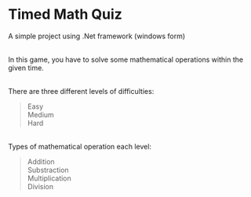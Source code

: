 # Timed Math Quiz
A simple project using .Net framework (windows form)

\
In this game, you have to solve some mathematical operations within the given time.

\
There are three different levels of difficulties:
> Easy \
> Medium \
> Hard 

\
Types of mathematical operation each level:
> Addition \
> Substraction \
> Multiplication \
> Division

